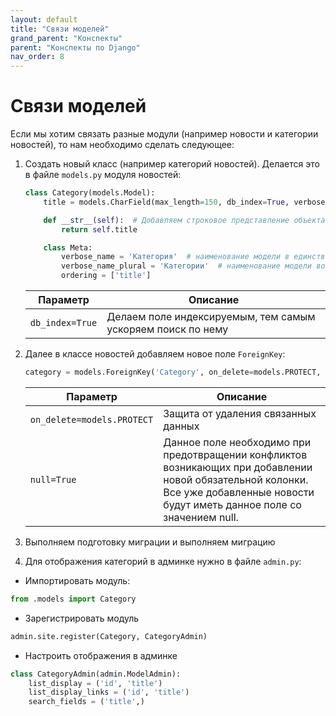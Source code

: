```yaml
---
layout: default
title: "Связи моделей"
grand_parent: "Конспекты"
parent: "Конспекты по Django"
nav_order: 8
---
```


# Связи моделей

Если мы хотим связать разные модули (например новости и категории новостей), то нам необходимо сделать следующее:

1. Создать новый класс (например категорий новостей). Делается это в файле `models.py` модуля новостей:

    ```python
    class Category(models.Model):
        title = models.CharField(max_length=150, db_index=True, verbose_name='Наименование категории')

        def __str__(self):	# Добавляем строковое представление объекта
            return self.title

        class Meta:
            verbose_name = 'Категория'  # наименование модели в единственном числе
            verbose_name_plural = 'Категории'  # наименование модели во множественном числе
            ordering = ['title']
    ```

    | Параметр        | Описание                                                    |
    | --------------- | ----------------------------------------------------------- |
    | `db_index=True` | Делаем поле индексируемым, тем самым ускоряем поиск по нему |

2. Далее в классе новостей добавляем новое поле `ForeignKey`:
    ```python
    category = models.ForeignKey('Category', on_delete=models.PROTECT, null=True, verbose_name='Наименование категории')
    ```

    | Параметр                   | Описание                                                                                                                                                                           |
    | -------------------------- | ---------------------------------------------------------------------------------------------------------------------------------------------------------------------------------- |
    | `on_delete=models.PROTECT` | Защита от удаления связанных данных                                                                                                                                                |
    | `null=True`                | Данное поле необходимо при предотвращении конфликтов возникающих при добавлении новой обязательной колонки. Все уже добавленные новости будут иметь данное поле со значением null. |

3. Выполняем подготовку миграции и выполняем миграцию

4. Для отображения категорий в админке нужно в файле `admin.py`:

- Импортировать модуль:
```python
from .models import Category
```
- Зарегистрировать модуль
```python
admin.site.register(Category, CategoryAdmin)
```

- Настроить отображения в админке
```python
class CategoryAdmin(admin.ModelAdmin):
    list_display = ('id', 'title')
    list_display_links = ('id', 'title')
    search_fields = ('title',)
```